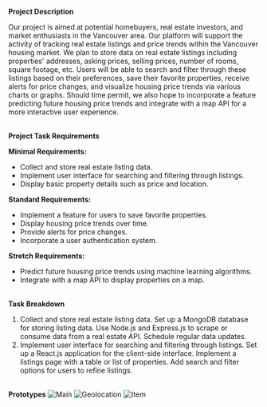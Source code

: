 **Project Description**

Our project is aimed at potential homebuyers, real estate investors, and market enthusiasts in the Vancouver area. Our platform will support the activity of tracking real estate listings and price trends within the Vancouver housing market. We plan to store data on real estate listings including properties' addresses, asking prices, selling prices, number of rooms, square footage, etc. Users will be able to search and filter through these listings based on their preferences, save their favorite properties, receive alerts for price changes, and visualize housing price trends via various charts or graphs. Should time permit, we also hope to incorporate a feature predicting future housing price trends and integrate with a map API for a more interactive user experience.
<br><br>

**Project Task Requirements**

**Minimal Requirements:**
* Collect and store real estate listing data.
* Implement user interface for searching and filtering through listings.
* Display basic property details such as price and location.

**Standard Requirements:**
* Implement a feature for users to save favorite properties.
* Display housing price trends over time.
* Provide alerts for price changes.
* Incorporate a user authentication system.

**Stretch Requirements:**
* Predict future housing price trends using machine learning algorithms.
* Integrate with a map API to display properties on a map.
<br><br>

**Task Breakdown**
1. Collect and store real estate listing data.
Set up a MongoDB database for storing listing data.
Use Node.js and Express.js to scrape or consume data from a real estate API.
Schedule regular data updates.
2. Implement user interface for searching and filtering through listings.
Set up a React.js application for the client-side interface.
Implement a listings page with a table or list of properties.
Add search and filter options for users to refine listings.
<br><br>

**Prototypes**
![Main](https://storage.googleapis.com/pukkukim/455%20Main.png)
![Geolocation](https://storage.googleapis.com/pukkukim/455%20Geolocation.png)
![Item](https://storage.googleapis.com/pukkukim/455%20Item.png)
